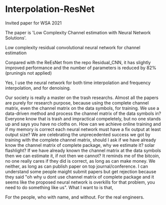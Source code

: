 # Interpolation-ResNet
Invited paper for WSA 2021

The paper is 'Low Complexity Channel estimation with Neural Network Solutions'.

Low complexity residual convolutional neural network for channel estimation

Conpared with the ReEsNet from the repo Residual_CNN, it has slightly improved performance and the number of parameters is reduced by 82% (pruningis not applied)

Yes, I use the neural network for both time interpolation and frequency interpolation, and for denoising.

Our society is really a master on the trash researchs. Almost all the papers are purely for research purpose, because using the complete channel matrix, even the channel matrix on the data symbols, for training. We use a data-driven method and process the channel matrix of the data symbols in? Everyone know that is trash and impractical compeletely, but no one stands up and says you have no cloths on. How can we achieve online training and if my memory is correct each neural network must have a fix output at least output size? We are celebrating the unprecedented success we got by training with the complete channel matrix, should I ask if we have already know the channel matrix of complete package, why we estimate it? solar flashlight? If we have already known the channel matrix at the data symbols then we can estimate it, if not then we cannot? It reminds me of the bitcoin, no one really cares if they did is correct, as long as can make money. We neither, as long as can publish paper on top journal/conference. I can understand some people maight submit papers but get rejection because they said "oh why u dont use channel matrix of complete package and it seems like the proposed neural network is overkills for that problem, you need to do something like us". What I want to is that,

For the people, who with name, and without. For the real engineers.
